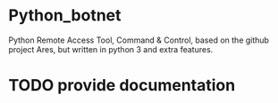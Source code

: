 # Python_botnet
Python Remote Access Tool, Command &amp; Control, based on the github project Ares, but written in python 3 and extra features.

# TODO provide documentation
